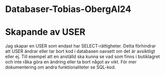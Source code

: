 # Databaser-Tobias-ObergAI24

# Skapande av USER
Jag skapar en USER som endast har SELECT-rättigheter. Detta förhindrar att USER ändrar eller tar bort kod i databasen oavsett om det är avsiktligt eller ej. Till exempel att en anställd ska kunna se vad som finns i butiklagret och inte råka göra en ändring eller ta bort något av vikt. 
För mer dokumentering om andra funktionaliteter se SQL-kod. 


<!-- CREATE LOGIN bokhandlare1 WITH PASSWORD = 'ITHS';

-- Använd rätt databas
USE Bokhandel;

-- Skapa en användare i databasen kopplad till login
CREATE USER bokhandlare1 FOR LOGIN bokhandlare1;

-- Tilldela endast SELECT-rättigheter
GRANT SELECT ON SCHEMA::dbo TO bokhandlare1; -->

